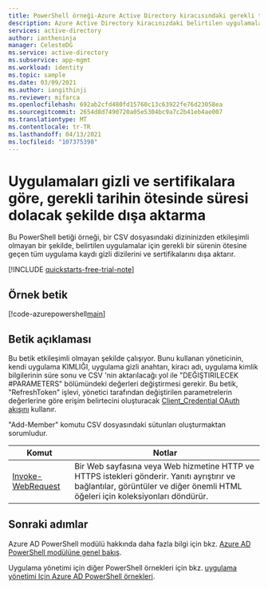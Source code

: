 ```yaml
---
title: PowerShell örneği-Azure Active Directory kiracısındaki gerekli tarihin ötesinde gizli dizileri ve sertifikaları dışarı aktarma.
description: Azure Active Directory kiracınızdaki belirtilen uygulamalar için gerekli tarihin ötesinde gizli dizi ve sertifikalara sahip tüm uygulamaları dışa aktaran PowerShell örneği.
services: active-directory
author: iantheninja
manager: CelesteDG
ms.service: active-directory
ms.subservice: app-mgmt
ms.workload: identity
ms.topic: sample
ms.date: 03/09/2021
ms.author: iangithinji
ms.reviewer: mifarca
ms.openlocfilehash: 692ab2cfd480fd15760c13c63922fe76d23058ea
ms.sourcegitcommit: 2654d8d7490720a05e5304bc9a7c2b41eb4ae007
ms.translationtype: MT
ms.contentlocale: tr-TR
ms.lasthandoff: 04/13/2021
ms.locfileid: "107375398"
---
```

# <a name="export-apps-with-secrets-and-certificates-expiring-beyond-the-required-date"></a>Uygulamaları gizli ve sertifikalara göre, gerekli tarihin ötesinde süresi dolacak şekilde dışa aktarma

Bu PowerShell betiği örneği, bir CSV dosyasındaki dizininizden etkileşimli olmayan bir şekilde, belirtilen uygulamalar için gerekli bir sürenin ötesine geçen tüm uygulama kaydı gizli dizilerini ve sertifikalarını dışa aktarır.

[!INCLUDE [quickstarts-free-trial-note](../../../../includes/quickstarts-free-trial-note.md)]

## <a name="sample-script"></a>Örnek betik

[!code-azurepowershell[main](~/powershell_scripts/application-management/export-apps-with-secrets-beyond-required.ps1 "Exports all apps with secrets and certificates expiring beyond the required date for the specified apps in your directory.")]

## <a name="script-explanation"></a>Betik açıklaması

Bu betik etkileşimli olmayan şekilde çalışıyor. Bunu kullanan yöneticinin, kendi uygulama KIMLIĞI, uygulama gizli anahtarı, kiracı adı, uygulama kimlik bilgilerinin süre sonu ve CSV 'nin aktarılacağı yol ile "DEĞIŞTIRILECEK #PARAMETERS" bölümündeki değerleri değiştirmesi gerekir.
Bu betik, "RefreshToken" işlevi, yönetici tarafından değiştirilen parametrelerin değerlerine göre erişim belirtecini oluşturacak [Client_Credential OAuth akışını](../../develop/v2-oauth2-client-creds-grant-flow.md) kullanır.

"Add-Member" komutu CSV dosyasındaki sütunları oluşturmaktan sorumludur.

| Komut | Notlar |
|---|---|
| [Invoke-WebRequest](/powershell/module/microsoft.powershell.utility/invoke-webrequest?view=powershell-7.1&preserve-view=true) | Bir Web sayfasına veya Web hizmetine HTTP ve HTTPS istekleri gönderir. Yanıtı ayrıştırır ve bağlantılar, görüntüler ve diğer önemli HTML öğeleri için koleksiyonları döndürür. |

## <a name="next-steps"></a>Sonraki adımlar

Azure AD PowerShell modülü hakkında daha fazla bilgi için bkz. [Azure AD PowerShell modülüne genel bakış](/powershell/azure/active-directory/overview).

Uygulama yönetimi için diğer PowerShell örnekleri için bkz. [uygulama yönetimi Için Azure AD PowerShell örnekleri](../app-management-powershell-samples.md).
